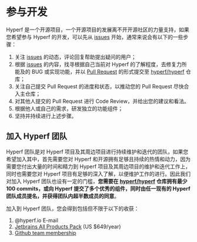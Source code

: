 # 参与开发

Hyperf 是一个开源项目，一个开源项目的发展离不开开源社区的力量支持，如果您希望参与 Hyperf 的开发，可以先从 [issues](https://github.com/hyperf/hyperf/issues?page=2&q=is%3Aissue+is%3Aopen) 开始，通常来说会有以下的一些步骤：

1. 关注 [issues](https://github.com/hyperf/hyperf/issues?page=2&q=is%3Aissue+is%3Aopen) 的动态，评论回复帮助提出疑问的用户；
2. 根据 [issues](https://github.com/hyperf/hyperf/issues?page=2&q=is%3Aissue+is%3Aopen) 的内容，找寻根据自己当前对 Hyperf 的了解程度，去修复力所能及的 BUG 或实现功能，并以 [Pull Request](https://https://github.com/hyperf/pulls) 的形式提交至 [hyperf/hyperf](https://github.com/hyperf/hyperf) 仓库；
3. 关注自己提交 Pull Request 的进度和状态，以推动您的 Pull Request 尽快合入主仓库；
4. 对其他人提交的 Pull Request 进行 Code Review，并给出您的建议和看法。 
5. 根据他人或自己的需求，研发独立的功能组件；
6. 坚持并持续进行上述步骤。 

## 加入 Hyperf 团队

Hyperf 团队是对 Hyperf 项目及其周边项目进行持续维护和迭代的团队，如果您希望加入其中，首先需要您对 Hyperf 和开源拥有足够且持续的热情和动力，因为需要您付出大量的时间和精力到 Hyperf 项目及其周边项目的维护和迭代工作上，同时也需要您对 Hyperf 项目有足够的深入了解，以便维护工作的进行。因此我们对加入 Hyperf 团队也设有一定的门槛，**您需要在 [hyperf/hyperf](https://github.com/hyperf/hyperf) 仓库拥有最少 100 commits，或向 Hyperf 提交了多个优秀的组件，同时由任一现有的 Hyperf 团队成员提名，并获得团队内超半数成员的同意**。   

加入到 Hyperf 团队，您会得到包括但不限于以下的收获：
1. @hyperf.io E-mail
2. [Jetbrains All Products Pack](https://www.jetbrains.com/store/#commercial?billing=yearly) (US $649/year)
3. [Github team membership](https://github.com/orgs/hyperf/people)